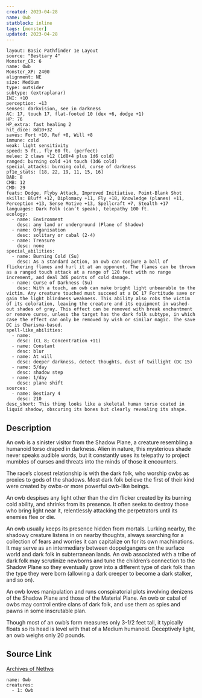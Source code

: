 ```yaml
---
created: 2023-04-28
name: Owb
statblock: inline
tags: [monster]
updated: 2023-04-28
---
```

```statblock
layout: Basic Pathfinder 1e Layout
source: "Bestiary 4"
Monster_CR: 6
name: Owb
Monster_XP: 2400
alignment: NE
size: Medium
type: outsider
subtype: (extraplanar)
INI: +10
perception: +13
senses: darkvision, see in darkness
AC: 17, touch 17, flat-footed 10 (dex +6, dodge +1)
HP: 76
HP_extra: fast healing 2
hit_dice: 8d10+32
saves: Fort +10, Ref +8, Will +8
immune: cold
weak: light sensitivity
speed: 5 ft., fly 60 ft. (perfect)
melee: 2 claws +12 (1d8+4 plus 1d6 cold)
ranged: burning cold +14 touch (3d6 cold)
special_attacks: burning cold, curse of darkness
pf1e_stats: [18, 22, 19, 11, 15, 16]
BAB: 8
CMB: 12
CMD: 29
feats: Dodge, Flyby Attack, Improved Initiative, Point-Blank Shot
skills: Bluff +12, Diplomacy +11, Fly +18, Knowledge (planes) +11, Perception +13, Sense Motive +13, Spellcraft +7, Stealth +17
languages: Dark Folk (can’t speak), telepathy 100 ft.
ecology:
  - name: Environment
    desc: any land or underground (Plane of Shadow)
  - name: Organisation
    desc: solitary or cabal (2-4)
  - name: Treasure
    desc: none
special_abilities:
  - name: Burning Cold (Su)
    desc: As a standard action, an owb can conjure a ball of flickering flames and hurl it at an opponent. The flames can be thrown as a ranged touch attack at a range of 120 feet with no range increment, and deal 3d6 points of cold damage.
  - name: Curse of Darkness (Su)
    desc: With a touch, an owb can make bright light unbearable to the victim. Any creature touched must succeed at a DC 17 Fortitude save or gain the light blindness weakness. This ability also robs the victim of its coloration, leaving the creature and its equipment in washed-out shades of gray. This effect can be removed with break enchantment or remove curse, unless the target has the dark folk subtype, in which case the effect can only be removed by wish or similar magic. The save DC is Charisma-based.
spell-like_abilities:
  - name:
    desc: (CL 8; Concentration +11)
  - name: Constant
    desc: blur
  - name: At will
    desc: deeper darkness, detect thoughts, dust of twillight (DC 15)
  - name: 5/day
    desc: shadow step
  - name: 1/day
    desc: plane shift
sources:
  - name: Bestiary 4
    desc: 210
desc_short: This thing looks like a skeletal human torso coated in liquid shadow, obscuring its bones but clearly revealing its shape.
```
## Description
An owb is a sinister visitor from the Shadow Plane, a creature resembling a humanoid torso draped in darkness. Alien in nature, this mysterious shade never speaks audible words, but it constantly uses its telepathy to project mumbles of curses and threats into the minds of those it encounters.

The race’s closest relationship is with the dark folk, who worship owbs as proxies to gods of the shadows. Most dark folk believe the first of their kind were created by owbs-or more powerful owb-like beings.

An owb despises any light other than the dim flicker created by its burning cold ability, and shrinks from its presence. It often seeks to destroy those who bring light near it, relentlessly attacking the perpetrators until its enemies flee or die.

An owb usually keeps its presence hidden from mortals. Lurking nearby, the shadowy creature listens in on nearby thoughts, always searching for a collection of fears and worries it can capitalize on for its own machinations. It may serve as an intermediary between doppelgangers on the surface world and dark folk in subterranean lands. An owb associated with a tribe of dark folk may scrutinize newborns and tune the children’s connection to the Shadow Plane so they eventually grow into a different type of dark folk than the type they were born (allowing a dark creeper to become a dark stalker, and so on).

An owb loves manipulation and runs conspiratorial plots involving denizens of the Shadow Plane and those of the Material Plane. An owb or cabal of owbs may control entire clans of dark folk, and use them as spies and pawns in some inscrutable plan.

Though most of an owb’s form measures only 3-1/2 feet tall, it typically floats so its head is level with that of a Medium humanoid. Deceptively light, an owb weighs only 20 pounds.
## Source Link
[Archives of Nethys](https://aonprd.com/MonsterDisplay.aspx?ItemName=Owb)
```encounter-table
name: Owb
creatures:
  - 1: Owb
```
